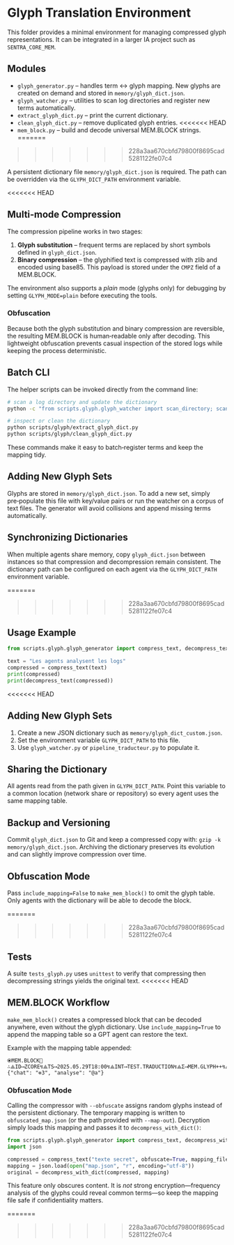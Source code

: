 # Glyph Translation Environment

This folder provides a minimal environment for managing compressed glyph
representations. It can be integrated in a larger IA project such as
`SENTRA_CORE_MEM`.

## Modules

- `glyph_generator.py` – handles term ↔ glyph mapping. New glyphs are
  created on demand and stored in `memory/glyph_dict.json`.
- `glyph_watcher.py` – utilities to scan log directories and register new
  terms automatically.
- `extract_glyph_dict.py` – print the current dictionary.
- `clean_glyph_dict.py` – remove duplicated glyph entries.
<<<<<<< HEAD
- `mem_block.py` – build and decode universal MEM.BLOCK strings.
=======
>>>>>>> 228a3aa670cbfd79800f8695cad5281122fe07c4

A persistent dictionary file `memory/glyph_dict.json` is required. The path
can be overridden via the `GLYPH_DICT_PATH` environment variable.

<<<<<<< HEAD
## Multi‑mode Compression

The compression pipeline works in two stages:

1. **Glyph substitution** – frequent terms are replaced by short symbols
   defined in `glyph_dict.json`.
2. **Binary compression** – the glyphified text is compressed with zlib and
   encoded using base85.  This payload is stored under the `CMPZ` field of a
   MEM.BLOCK.

The environment also supports a *plain* mode (glyphs only) for debugging by
setting `GLYPH_MODE=plain` before executing the tools.

### Obfuscation

Because both the glyph substitution and binary compression are reversible, the
resulting MEM.BLOCK is human‑readable only after decoding.  This lightweight
obfuscation prevents casual inspection of the stored logs while keeping the
process deterministic.

## Batch CLI

The helper scripts can be invoked directly from the command line:

```bash
# scan a log directory and update the dictionary
python -c "from scripts.glyph.glyph_watcher import scan_directory; scan_directory('logs')"

# inspect or clean the dictionary
python scripts/glyph/extract_glyph_dict.py
python scripts/glyph/clean_glyph_dict.py
```

These commands make it easy to batch‑register terms and keep the mapping tidy.

## Adding New Glyph Sets

Glyphs are stored in `memory/glyph_dict.json`.  To add a new set, simply
pre‑populate this file with key/value pairs or run the watcher on a corpus of
text files.  The generator will avoid collisions and append missing terms
automatically.

## Synchronizing Dictionaries

When multiple agents share memory, copy `glyph_dict.json` between instances so
that compression and decompression remain consistent.  The dictionary path can
be configured on each agent via the `GLYPH_DICT_PATH` environment variable.

=======
>>>>>>> 228a3aa670cbfd79800f8695cad5281122fe07c4
## Usage Example

```python
from scripts.glyph.glyph_generator import compress_text, decompress_text

text = "Les agents analysent les logs"
compressed = compress_text(text)
print(compressed)
print(decompress_text(compressed))
```

<<<<<<< HEAD
## Adding New Glyph Sets

1. Create a new JSON dictionary such as `memory/glyph_dict_custom.json`.
2. Set the environment variable `GLYPH_DICT_PATH` to this file.
3. Use `glyph_watcher.py` or `pipeline_traducteur.py` to populate it.

## Sharing the Dictionary

All agents read from the path given in `GLYPH_DICT_PATH`. Point this variable
to a common location (network share or repository) so every agent uses the same
mapping table.

## Backup and Versioning

Commit `glyph_dict.json` to Git and keep a compressed copy with:
`gzip -k memory/glyph_dict.json`. Archiving the dictionary preserves its
evolution and can slightly improve compression over time.

## Obfuscation Mode

Pass `include_mapping=False` to `make_mem_block()` to omit the glyph table.
Only agents with the dictionary will be able to decode the block.

=======
>>>>>>> 228a3aa670cbfd79800f8695cad5281122fe07c4
## Tests

A suite `tests_glyph.py` uses `unittest` to verify that compressing then
 decompressing strings yields the original text.
<<<<<<< HEAD

## MEM.BLOCK Workflow

`make_mem_block()` creates a compressed block that can be decoded
anywhere, even without the glyph dictionary. Use `include_mapping=True`
to append the mapping table so a GPT agent can restore the text.

Example with the mapping table appended:

```
⦿MEM.BLOCK🧠∴⟁ID⟶ZCORE↯⟁TS⟶2025.05.29T18:00↯⟁INT⟶TEST.TRADUCTION↯⟁Σ⟶MEM.GLYPH++↯⟁CMPZ⟶ƛ:Gz85#abc123...↯⟁SEAL⟶✅SENTRA
{"chat": "⊚3", "analyse": "@a"}
```

### Obfuscation Mode

Calling the compressor with `--obfuscate` assigns random glyphs instead of the
persistent dictionary. The temporary mapping is written to `obfuscated_map.json`
(or the path provided with `--map-out`). Decryption simply loads this mapping and
passes it to `decompress_with_dict()`:

```python
from scripts.glyph.glyph_generator import compress_text, decompress_with_dict
import json

compressed = compress_text("texte secret", obfuscate=True, mapping_file="map.json")
mapping = json.load(open("map.json", "r", encoding="utf-8"))
original = decompress_with_dict(compressed, mapping)
```

This feature only obscures content. It is *not* strong encryption—frequency
analysis of the glyphs could reveal common terms—so keep the mapping file safe
if confidentiality matters.

=======
>>>>>>> 228a3aa670cbfd79800f8695cad5281122fe07c4
